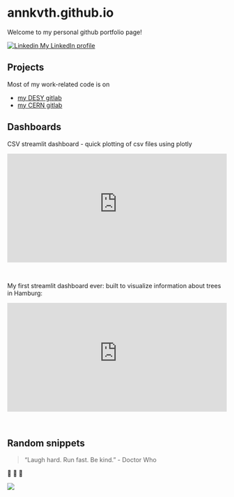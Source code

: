 # annkvth.github.io

Welcome to my personal github portfolio page!

[![Linkedin](https://i.stack.imgur.com/gVE0j.png) My LinkedIn profile](https://www.linkedin.com/in/annika-vauth/)
 


## Projects

Most of my work-related code is on
 - [my DESY gitlab](https://gitlab.desy.de/annika.vauth)
 - [my CERN gitlab](https://gitlab.cern.ch/avauth)
   



## Dashboards

CSV streamlit dashboard - quick plotting of csv files using plotly

<iframe
  src="https://csvdashboard-v1.streamlit.app/?embed=true"
  height="250"
  style="width:100%;border:none;"
></iframe>

&nbsp;  

My first streamlit dashboard ever: built to visualize information about trees in Hamburg:

<iframe
  src="https://treedashboardhh.streamlit.app/?embed=true"
  height="250"
  style="width:100%;border:none;"
></iframe>

&nbsp;  




## Random snippets

> “Laugh hard. Run fast. Be kind.” - Doctor Who
>

🦋 🦋 🦋 

[<img src="https://imgs.xkcd.com/comics/real_programmers.png">](https://xkcd.com/378)

